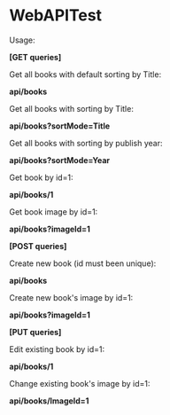# WebAPITest

Usage:

<b>[GET queries]</b>

Get all books with default sorting by Title:

<b>api/books</b>

Get all books with sorting by Title:

<b>api/books?sortMode=Title</b>

Get all books with sorting by publish year:

<b>api/books?sortMode=Year</b>

Get book by id=1:

<b>api/books/1</b>

Get book image by id=1:

<b>api/books?imageId=1</b>


<b>[POST queries]</b>

Create new book (id must been unique):

<b>api/books</b>

Create new book's image by id=1:

<b>api/books?imageId=1</b>

<b>[PUT queries]</b>

Edit existing book by id=1:

<b>api/books/1</b>

Change existing book's image by id=1:

<b>api/books/ImageId=1</b>

